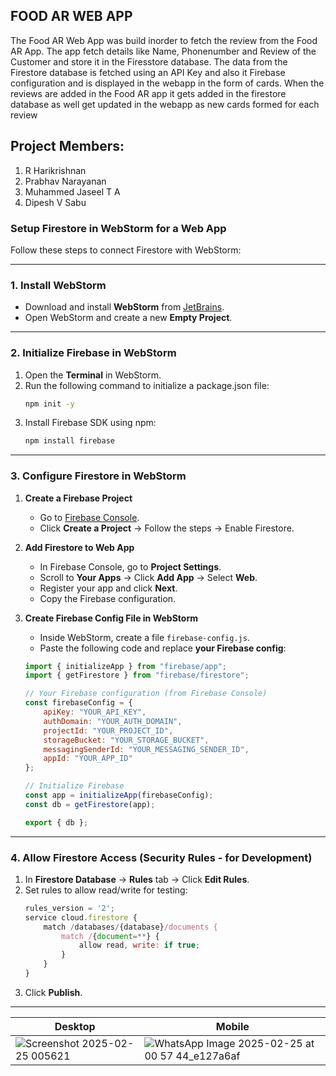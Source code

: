## FOOD AR WEB APP
The Food AR Web App was build inorder to fetch the review from the Food AR App. The app fetch details like Name, Phonenumber and Review of the Customer and store it in the Firesstore database. The data from the Firestore database is fetched using an API Key and also it Firebase configuration and is displayed in the webapp in the form of cards. When the reviews are added in the Food AR app it gets added in the firestore database as well get updated in the webapp as new cards formed for each review

## Project Members:
1. R Harikrishnan
2. Prabhav Narayanan
3. Muhammed Jaseel T A
4. Dipesh V Sabu


### **Setup Firestore in WebStorm for a Web App**  

Follow these steps to connect Firestore with WebStorm:  

---

### **1. Install WebStorm**  
- Download and install **WebStorm** from [JetBrains](https://www.jetbrains.com/webstorm/download/).  
- Open WebStorm and create a new **Empty Project**.  

---

### **2. Initialize Firebase in WebStorm**  
1. Open the **Terminal** in WebStorm.  
2. Run the following command to initialize a package.json file:  
   ```sh
   npm init -y
   ```  
3. Install Firebase SDK using npm:  
   ```sh
   npm install firebase  
   ```

---

### **3. Configure Firestore in WebStorm**  
1. **Create a Firebase Project**  
   - Go to [Firebase Console](https://console.firebase.google.com/).  
   - Click **Create a Project** → Follow the steps → Enable Firestore.  

2. **Add Firestore to Web App**  
   - In Firebase Console, go to **Project Settings**.  
   - Scroll to **Your Apps** → Click **Add App** → Select **Web**.  
   - Register your app and click **Next**.  
   - Copy the Firebase configuration.  

3. **Create Firebase Config File in WebStorm**  
   - Inside WebStorm, create a file `firebase-config.js`.  
   - Paste the following code and replace **your Firebase config**:  

   ```javascript
   import { initializeApp } from "firebase/app";
   import { getFirestore } from "firebase/firestore";

   // Your Firebase configuration (from Firebase Console)
   const firebaseConfig = {
       apiKey: "YOUR_API_KEY",
       authDomain: "YOUR_AUTH_DOMAIN",
       projectId: "YOUR_PROJECT_ID",
       storageBucket: "YOUR_STORAGE_BUCKET",
       messagingSenderId: "YOUR_MESSAGING_SENDER_ID",
       appId: "YOUR_APP_ID"
   };

   // Initialize Firebase
   const app = initializeApp(firebaseConfig);
   const db = getFirestore(app);

   export { db };
   ```

---

### **4. Allow Firestore Access (Security Rules - for Development)**  
1. In **Firestore Database** → **Rules** tab → Click **Edit Rules**.  
2. Set rules to allow read/write for testing:  
   ```javascript
   rules_version = '2';
   service cloud.firestore {
       match /databases/{database}/documents {
           match /{document=**} {
               allow read, write: if true;
           }
       }
   }
   ```
3. Click **Publish**.  

---
| Desktop| Mobile |
|--|--|
|![Screenshot 2025-02-25 005621](https://github.com/user-attachments/assets/8aa32358-b4bd-4bc7-8f00-c2b3f60e0146)|![WhatsApp Image 2025-02-25 at 00 57 44_e127a6af](https://github.com/user-attachments/assets/912d2062-6782-4290-bc1e-99ebcc801d7f)|


